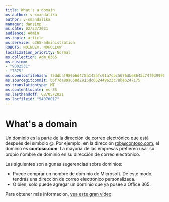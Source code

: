 ```yaml
---
title: What's a domain
ms.author: v-smandalika
author: v-smandalika
manager: dansimp
ms.date: 02/23/2021
audience: Admin
ms.topic: article
ms.service: o365-administration
ROBOTS: NOINDEX, NOFOLLOW
localization_priority: Normal
ms.collection: Adm_O365
ms.custom:
- "9002531"
- "7375"
ms.openlocfilehash: 75ddbaf986b6d475a145afc91a7cbc5676dbe8645c74f9399969c78be5d0342f
ms.sourcegitcommit: b5f7da89a650d2915dc652449623c78be6247175
ms.translationtype: MT
ms.contentlocale: es-ES
ms.lasthandoff: 08/05/2021
ms.locfileid: "54070017"
---
```

# <a name="whats-a-domain"></a>What's a domain

Un dominio es la parte de la dirección de correo electrónico que está después del símbolo @. Por ejemplo, en la dirección rob@contoso.com, el dominio es **contoso.com**. La mayoría de las empresas prefieren usar su propio nombre de dominio en su dirección de correo electrónico.

Las siguientes son algunas sugerencias sobre dominios:

- Puede comprar un nombre de dominio de Microsoft. De este modo, tendrás una dirección de correo electrónico personalizada.
- O bien, solo puede agregar un dominio que ya posee a Office 365.

Para obtener más información, [vea este gran vídeo](https://www.youtube.com/watch).